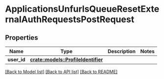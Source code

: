 # ApplicationsUnfurlsQueueResetExternalAuthRequestsPostRequest

## Properties

Name | Type | Description | Notes
------------ | ------------- | ------------- | -------------
**user_id** | [**crate::models::ProfileIdentifier**](ProfileIdentifier.md) |  | 

[[Back to Model list]](../README.md#documentation-for-models) [[Back to API list]](../README.md#documentation-for-api-endpoints) [[Back to README]](../README.md)



